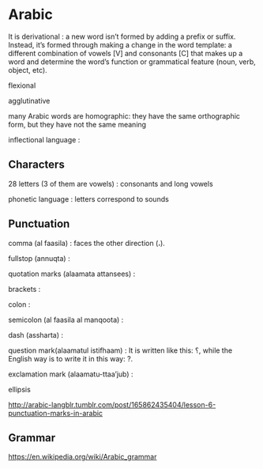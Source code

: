 
# Arabic

It is derivational : a new word isn’t formed by adding a prefix or suffix. Instead, it’s formed through making a change in the word template: a different combination of vowels [V] and consonants [C] that makes up a word and determine the word’s function or grammatical feature (noun, verb, object, etc).

flexional

agglutinative

many Arabic words are homographic: they have the same orthographic form, but they have not the same meaning

inflectional language : 

## Characters

28 letters (3 of them are vowels) : consonants and long vowels

phonetic language : letters correspond to sounds

## Punctuation

comma (al faasila) : faces the other direction (،).

fullstop (annuqta) : 

quotation marks (alaamata attansees) : 

brackets :

colon  : 

semicolon (al faasila al manqoota) : 

dash (assharta) : 

question mark(alaamatul istifhaam) :  It is written like this: ؟, while the English way is to write it in this way: ?. 

exclamation mark (alaamatu-ttaa’jub) : 

ellipsis

http://arabic-langblr.tumblr.com/post/165862435404/lesson-6-punctuation-marks-in-arabic

## Grammar

https://en.wikipedia.org/wiki/Arabic_grammar
